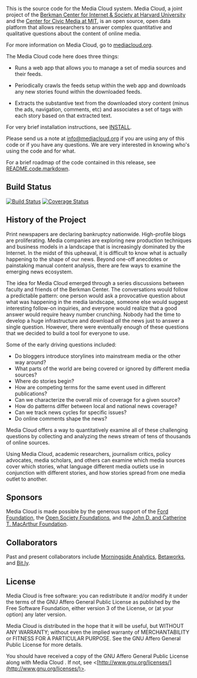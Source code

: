 This is the source code for the Media Cloud system. Media Cloud, a joint
project of the [Berkman Center for Internet & Society at Harvard
University](http://cyber.law.harvard.edu/) and the [Center for Civic Media at
MIT](http://civic.mit.edu/), is an open source, open data platform that allows
researchers to answer complex quantitative and qualitative questions about the
content of online media.

For more information on Media Cloud, go to
[mediacloud.org](http://mediacloud.org/).

The Media Cloud code here does three things:

* Runs a web app that allows you to manage a set of media sources and their
  feeds.
  
* Periodically crawls the feeds setup within the web app and downloads any
  new stories found within the downloaded feeds.
  
* Extracts the substantive text from the downloaded story content (minus
  the ads, navigation, comments, etc) and associates a set of tags
  with each story based on that extracted text.

For very brief installation instructions, see [INSTALL](INSTALL).

Please send us a note at [info@mediacloud.org](info@mediacloud.org) if you are
using any of this code or if you have any questions.  We are very interested in
knowing who's using the code and for what.

For a brief roadmap of the code contained in this release, see
[README.code.markdown](doc/README.code.markdown).


Build Status
------------

[![Build Status](https://travis-ci.org/berkmancenter/mediacloud.svg?branch=master)](https://travis-ci.org/berkmancenter/mediacloud) 
[![Coverage Status](https://coveralls.io/repos/berkmancenter/mediacloud/badge.png?branch=master)](https://coveralls.io/r/berkmancenter/mediacloud)


History of the Project
----------------------

Print newspapers are declaring bankruptcy nationwide. High-profile blogs are
proliferating. Media companies are exploring new production techniques and
business models in a landscape that is increasingly dominated by the Internet.
In the midst of this upheaval, it is difficult to know what is actually
happening to the shape of our news. Beyond one-off anecdotes or painstaking
manual content analysis, there are few ways to examine the emerging news
ecosystem.

The idea for Media Cloud emerged through a series discussions between faculty
and friends of the Berkman Center. The conversations would follow a predictable
pattern: one person would ask a provocative question about what was happening
in the media landscape, someone else would suggest interesting follow-on
inquiries, and everyone would realize that a good answer would require heavy
number crunching. Nobody had the time to develop a huge infrastructure and
download *all* the news just to answer a single question. However, there were
eventually enough of these questions that we decided to build a tool for
everyone to use.

Some of the early driving questions included:

* Do bloggers introduce storylines into mainstream media or the other way
around?
* What parts of the world are being covered or ignored by different media
sources?
* Where do stories begin?
* How are competing terms for the same event used in different publications?
* Can we characterize the overall mix of coverage for a given source?
* How do patterns differ between local and national news coverage?
* Can we track news cycles for specific issues?
* Do online comments shape the news?

Media Cloud offers a way to quantitatively examine all of these challenging
questions by collecting and analyzing the news stream of tens of thousands of
online sources.

Using Media Cloud, academic researchers, journalism critics, policy advocates,
media scholars, and others can examine which media sources cover which stories,
what language different media outlets use in conjunction with different
stories, and how stories spread from one media outlet to another.


Sponsors
--------

Media Cloud is made possible by the generous support of the [Ford
Foundation](http://www.fordfoundation.org/), the [Open Society
Foundations](http://www.opensocietyfoundations.org/), and the [John D. and
Catherine T. MacArthur Foundation](http://www.macfound.org/).


Collaborators
-------------

Past and present collaborators include [Morningside
Analytics](https://www.morningside-analytics.com/),
[Betaworks](http://betaworks.com/), and [Bit.ly](https://bitly.com/).


License
-------

Media Cloud is free software: you can redistribute it and/or modify it under
the terms of the GNU Affero General Public License as published by the Free
Software Foundation, either version 3 of the License, or (at your option) any
later version.

Media Cloud is distributed in the hope that it will be useful, but WITHOUT
ANY WARRANTY; without even the implied warranty of MERCHANTABILITY or FITNESS
FOR A PARTICULAR PURPOSE. See the GNU Affero General Public License for more
details.

You should have received a copy of the GNU Affero General Public License along
with Media Cloud . If not, see
<[http://www.gnu.org/licenses/](http://www.gnu.org/licenses/)>.
